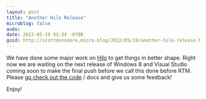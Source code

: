 ```yaml
---
layout: post
title: "Another Hilo Release"
microblog: false
audo:
date: 2012-05-19 02:34 -0700
guid: http://scottdensmore.micro.blog/2012/05/19/another-hilo-release.html
---
```


We have done some major work on [Hilo](http://hilo.codeplex.com/) to get things in better shape. Right now we are waiting on the next release of Windows 8 and Visual Studio coming soon to make the final push before we call this done before RTM. Please [go check out the code](http://hilo.codeplex.com/SourceControl/changeset/changes/2dfbc61bb1ba) / docs and give us some feedback!

Enjoy!
